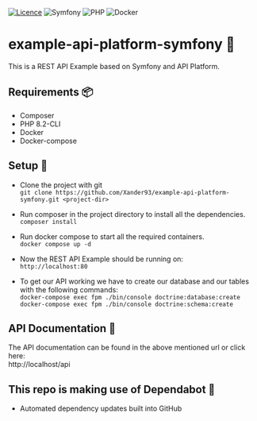 [![Licence](https://img.shields.io/github/license/Ileriayo/markdown-badges?style=for-the-badge)](./LICENSE) ![Symfony](https://img.shields.io/badge/symfony-%23000000.svg?style=for-the-badge&logo=symfony&logoColor=white) ![PHP](https://img.shields.io/badge/php-%23777BB4.svg?style=for-the-badge&logo=php&logoColor=white) ![Docker](https://img.shields.io/badge/docker-%230db7ed.svg?style=for-the-badge&logo=docker&logoColor=white)<br>

# example-api-platform-symfony :tada:
This is a REST API Example based on Symfony and API Platform.

## Requirements :package:
- Composer
- PHP 8.2-CLI
- Docker
- Docker-compose

## Setup 🔨
- Clone the project with git  
`git clone https://github.com/Xander93/example-api-platform-symfony.git <project-dir>`

- Run composer in the project directory to install all the dependencies.  
`composer install`

- Run docker compose to start all the required containers.  
`docker compose up -d`

- Now the REST API Example should be running on:  
`http://localhost:80`

- To get our API working we have to create our database and our tables with the following commands:  
`docker-compose exec fpm ./bin/console doctrine:database:create`  
`docker-compose exec fpm ./bin/console doctrine:schema:create`

## API Documentation :memo:
The API documentation can be found in the above mentioned url or click here: <br>
http://localhost/api

## This repo is making use of Dependabot 🤖
- Automated dependency updates built into GitHub
